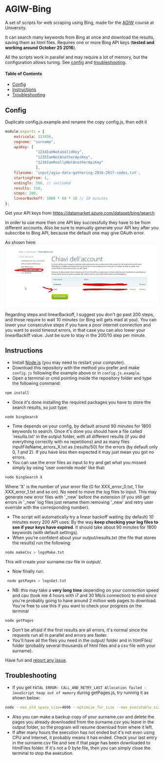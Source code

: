 # AGIW-Bing
A set of scripts for web scraping using Bing, made for the [AGIW](https://sites.google.com/site/roma3agiw/) course at University.

It can search many keywords from Bing at once and download the results, saving them as html files. Requires one or more Bing API keys (**tested and working around October 25 2016**). 

All the scripts work in parallel and may require a lot of memory, but the configuration allows tuning. See [config](#config) and [troubleshooting](#troubleshooting).

#### Table of Contents  
 - [Config](#config)
 - [Instructions](#instructions)
 - [Troubleshooting](#troubleshooting)

## Config
Duplicate config.js.example and rename the copy config.js, then edit it
```javascript
module.exports = {
    matricola: 123456,
    cognome: "surname",
    apiKey: [
              "1234IamNotaValidKey",
              "1235IamNotAnotherApiKey",
              "1236IamReallyNotAnotherApiKey"
              ],
    filename: 'input/agiw-data-gathering-2016-2017-codes.txt',
    startingFrom: 1,
    endingTo: 500, // included
    results: 150,
    steps: 200,
    linearBackoff: 1000 * 60 * 10 // 10 minutes
};
```
Get your API keys from https://datamarket.azure.com/dataset/bing/search

In order to use more then one API key successfully they have to be from different accounts. 
Also be sure to manually generate your API key after you subscribe to Bing API, because the default one may give OAuth error. 

As shown here: ![screen 1](screenshots/api_key.png "screen 1")

Regarding steps and linearBackoff, I suggest you don't go past 200 steps, and those require to wait 10 minutes (or Bing will gets mad at you). You can lower your consecutive steps if you have a poor internet connection and  you want to avoid timeout errors, in that case you can also lower your linearBackiff value. Just be sure to stay in the 200/10 step per minute.

## Instructions
 * Install [Node.js](https://nodejs.org/) (you may need to restart your computer).
 * Download this repository with the method you prefer and make ```config.js``` following the example above or in ```config.js.example```. 
 * Open a terminal or cmd pointing inside the repository folder and type the following command:
 
 ```bash
 npm install
 ```
 
 * Once it's done installing the required packages you have to store the search results, so just type: 
 
 ```bash
 node bingSearch
 ```
 * Time depends on your config, by default around 90 minutes for 1800 keywords to search. Once it's done you should have a file called 'results.txt' in the output folder, with all different results (if you did everything correctly with no repetitions) and as many files inputFileName_errors_X.txt as (results/50) for the errors (by default only 0, 1 and 2). If you have less then expected it may just mean you got no errors. 
 * You can use the error files as input to try and get what you missed simply by using 'user override mode' like that:
  ```bash
  node bingSearch X
  ```
   Where 'X' is the number of your error file (0 for XXX_error_0.txt, 1 for XXX_error_1.txt and so on). No need to move the log files to input. This may generate new error files with '_new' before the extension (if you still get errors in '_new' log files just rename them removing '_new' and retry user override with the corresponding number).
 * The script will automatically try a linear backoff waiting (by default) 10 minutes every 200 API uses. By the way **keep checking your log files to see if your keys have expired**.  It should take about 90 minutes for 1800 keywords (with default settings).
 * When you're confident about your output/results.txt (the file that stores the results) run the following:
 
 ```bash
 node makeCsv > logsMake.txt
 ```
  This will create your surname.csv file in output/. 
 * Now finally run:
 
 ```bash
  node getPages > logsGet.txt
 ```
 
 * NB: this may take a **very long time** depending on your connection speed and cpu (took me 4 hours with i7 and 30 Mb/s connection) to end since you're probably going to have around 2 million web pages to download. You're free to use this if you want to check your progress on the terminal 
 
 ```bash
 node getPages
 ```
 
 * Don't be afraid if the first results are all errors, it's normal since the requests run all in parallel and errors are faster.
 * You'll have all the files you need in the output/ folder and in htmlFiles/ folder (probably several thousands of html files and a csv file with your surname).

Have fun and [report any issue](https://github.com/Kidel/AGIW-Bing/issues).


## Troubleshooting
 * If you get `FATAL ERROR: CALL_AND_RETRY_LAST Allocation failed - JavaScript heap out of memory` 
   during getPages.js, try running it as shown below:
 
 ```bash
 node --max_old_space_size=4096 --optimize_for_size --max_executable_size=4096 --stack_size=4096 getPages.js >> logsGet.txt
 ```
 * Also you can make a backup copy of your surname.csv and delete the pages you already downloaded from the surname.csv you leave in the output folder, so the program will resume download from where it left. 
 * If after many hours the execution has not ended but it's not even using CPU and Internet, it probably means it has ended. Check your last entry in the surname.csv file and see if that page has been downloaded to htmlFiles folder. If it's not a 0 byte file, then you can simply close the terminal to stop the execution. 
